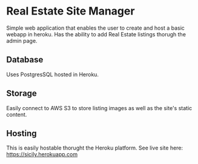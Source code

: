 # Real Estate Site Manager

Simple web application that enables the user to create and host a basic webapp in heroku. Has the ability to add Real Estate listings thorugh the admin page.

## Database

Uses PostgresSQL hosted in Heroku.

## Storage

Easily connect to AWS S3 to store listing images as well as the site's static content.

## Hosting

This is easily hostable thorught the Heroku platform. See live site here: https://sicily.herokuapp.com

